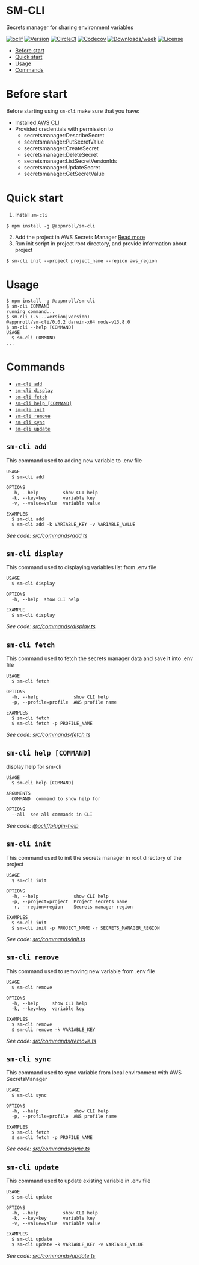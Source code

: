 SM-CLI
===============

Secrets manager for sharing environment variables

[![oclif](https://img.shields.io/badge/cli-oclif-brightgreen.svg)](https://oclif.io)
[![Version](https://img.shields.io/npm/v/secrets-manager.svg)](https://npmjs.org/package/sm-cli)
[![CircleCI](https://circleci.com/gh/igorbezsmertnyi/secrets-manager/tree/master.svg?style=shield)](https://circleci.com/gh/igorbezsmertnyi/secrets-manager/tree/master)
[![Codecov](https://codecov.io/gh/igorbezsmertnyi/secrets-manager/branch/master/graph/badge.svg)](https://codecov.io/gh/igorbezsmertnyi/secrets-manager)
[![Downloads/week](https://img.shields.io/npm/dw/secrets-manager.svg)](https://npmjs.org/package/secrets-manager)
[![License](https://img.shields.io/npm/l/secrets-manager.svg)](https://github.com/igorbezsmertnyi/secrets-manager/blob/master/package.json)

<!-- toc -->
* [Before start](#before-start)
* [Quick start](#quick-start)
* [Usage](#usage)
* [Commands](#commands)

# Before start
Before starting using `sm-cli` make sure that you have:
- Installed [AWS CLI](https://awscli.amazonaws.com/AWSCLIV2.pkg)
- Provided credentials with permission to 
  * secretsmanager:DescribeSecret
  * secretsmanager:PutSecretValue
  * secretsmanager:CreateSecret
  * secretsmanager:DeleteSecret
  * secretsmanager:ListSecretVersionIds
  * secretsmanager:UpdateSecret
  * secretsmanager:GetSecretValue

# Quick start
1. Install `sm-cli`
```sh-session
$ npm install -g @appnroll/sm-cli
```
2. Add the project in AWS Secrets Manager [Read more](https://docs.aws.amazon.com/secretsmanager/latest/userguide/intro.html)
3. Run init script in project root directory, and provide information about project
```sh-session
$ sm-cli init --project project_name --region aws_region
```


<!-- tocstop -->
# Usage
<!-- usage -->
```sh-session
$ npm install -g @appnroll/sm-cli
$ sm-cli COMMAND
running command...
$ sm-cli (-v|--version|version)
@appnroll/sm-cli/0.0.2 darwin-x64 node-v13.8.0
$ sm-cli --help [COMMAND]
USAGE
  $ sm-cli COMMAND
...
```
<!-- usagestop -->
# Commands
<!-- commands -->
* [`sm-cli add`](#sm-cli-add)
* [`sm-cli display`](#sm-cli-display)
* [`sm-cli fetch`](#sm-cli-fetch)
* [`sm-cli help [COMMAND]`](#sm-cli-help-command)
* [`sm-cli init`](#sm-cli-init)
* [`sm-cli remove`](#sm-cli-remove)
* [`sm-cli sync`](#sm-cli-sync)
* [`sm-cli update`](#sm-cli-update)

## `sm-cli add`

This command used to adding new variable to .env file

```
USAGE
  $ sm-cli add

OPTIONS
  -h, --help         show CLI help
  -k, --key=key      variable key
  -v, --value=value  variable value

EXAMPLES
  $ sm-cli add
  $ sm-cli add -k VARIABLE_KEY -v VARIABLE_VALUE
```

_See code: [src/commands/add.ts](https://github.com/appnroll/secrets-manager/blob/v0.0.2/src/commands/add.ts)_

## `sm-cli display`

This command used to displaying variables list from .env file

```
USAGE
  $ sm-cli display

OPTIONS
  -h, --help  show CLI help

EXAMPLE
  $ sm-cli display
```

_See code: [src/commands/display.ts](https://github.com/appnroll/secrets-manager/blob/v0.0.2/src/commands/display.ts)_

## `sm-cli fetch`

This command used to fetch the secrets manager data and save it into .env file

```
USAGE
  $ sm-cli fetch

OPTIONS
  -h, --help             show CLI help
  -p, --profile=profile  AWS profile name

EXAMPLES
  $ sm-cli fetch
  $ sm-cli fetch -p PROFILE_NAME
```

_See code: [src/commands/fetch.ts](https://github.com/appnroll/secrets-manager/blob/v0.0.2/src/commands/fetch.ts)_

## `sm-cli help [COMMAND]`

display help for sm-cli

```
USAGE
  $ sm-cli help [COMMAND]

ARGUMENTS
  COMMAND  command to show help for

OPTIONS
  --all  see all commands in CLI
```

_See code: [@oclif/plugin-help](https://github.com/oclif/plugin-help/blob/v3.2.0/src/commands/help.ts)_

## `sm-cli init`

This command used to init the secrets manager in root directory of the project

```
USAGE
  $ sm-cli init

OPTIONS
  -h, --help             show CLI help
  -p, --project=project  Project secrets name
  -r, --region=region    Secrets manager region

EXAMPLES
  $ sm-cli init
  $ sm-cli init -p PROJECT_NAME -r SECRETS_MANAGER_REGION
```

_See code: [src/commands/init.ts](https://github.com/appnroll/secrets-manager/blob/v0.0.2/src/commands/init.ts)_

## `sm-cli remove`

This command used to removing new variable from .env file

```
USAGE
  $ sm-cli remove

OPTIONS
  -h, --help     show CLI help
  -k, --key=key  variable key

EXAMPLES
  $ sm-cli remove
  $ sm-cli remove -k VARIABLE_KEY
```

_See code: [src/commands/remove.ts](https://github.com/appnroll/secrets-manager/blob/v0.0.2/src/commands/remove.ts)_

## `sm-cli sync`

This command used to sync variable from local environment with AWS SecretsManager

```
USAGE
  $ sm-cli sync

OPTIONS
  -h, --help             show CLI help
  -p, --profile=profile  AWS profile name

EXAMPLES
  $ sm-cli fetch
  $ sm-cli fetch -p PROFILE_NAME
```

_See code: [src/commands/sync.ts](https://github.com/appnroll/secrets-manager/blob/v0.0.2/src/commands/sync.ts)_

## `sm-cli update`

This command used to update existing variable in .env file

```
USAGE
  $ sm-cli update

OPTIONS
  -h, --help         show CLI help
  -k, --key=key      variable key
  -v, --value=value  variable value

EXAMPLES
  $ sm-cli update
  $ sm-cli update -k VARIABLE_KEY -v VARIABLE_VALUE
```

_See code: [src/commands/update.ts](https://github.com/appnroll/secrets-manager/blob/v0.0.2/src/commands/update.ts)_
<!-- commandsstop -->

